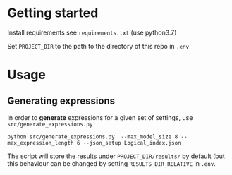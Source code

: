 # Getting started

Install requirements see `requirements.txt` (use python3.7)

Set `PROJECT_DIR` to the path to the directory of this repo in `.env`


# Usage


## Generating expressions

In order to **generate** expressions for a given set of settings, use
`src/generate_expressions.py`

    python src/generate_expressions.py  --max_model_size 8 --max_expression_length 6 --json_setup Logical_index.json

The script will store the results under `PROJECT_DIR/results/` by default (but
this behaviour can be changed by setting `RESULTS_DIR_RELATIVE` in `.env`.
